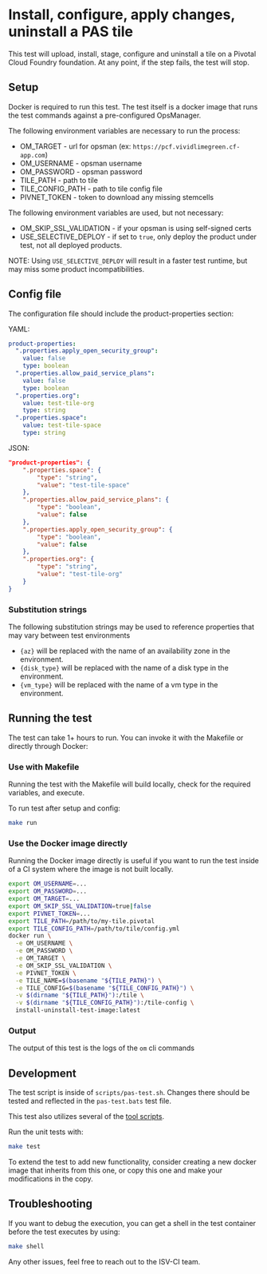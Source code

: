 # Install, configure, apply changes, uninstall a PAS tile

This test will upload, install, stage, configure and uninstall a tile on a Pivotal Cloud Foundry foundation. At any point, if the step fails, the test will stop.

## Setup

Docker is required to run this test.  The test itself is a docker image that runs the test commands against a pre-configured OpsManager.

The following environment variables are necessary to run the process:

- OM_TARGET - url for opsman (ex: `https://pcf.vividlimegreen.cf-app.com`)
- OM_USERNAME - opsman username
- OM_PASSWORD - opsman password
- TILE_PATH - path to tile
- TILE_CONFIG_PATH - path to tile config file
- PIVNET_TOKEN - token to download any missing stemcells

The following environment variables are used, but not necessary:

- OM_SKIP_SSL_VALIDATION - if your opsman is using self-signed certs
- USE_SELECTIVE_DEPLOY - if set to `true`, only deploy the product under test, not all deployed products.

NOTE: Using `USE_SELECTIVE_DEPLOY` will result in a faster test runtime, but may miss some product incompatibilities.

## Config file

The configuration file should include the product-properties section:

YAML:

```yaml
product-properties:
  ".properties.apply_open_security_group":
    value: false
    type: boolean
  ".properties.allow_paid_service_plans":
    value: false
    type: boolean
  ".properties.org":
    value: test-tile-org
    type: string
  ".properties.space":
    value: test-tile-space
    type: string
```

JSON:

```json
"product-properties": {
    ".properties.space": {
        "type": "string",
        "value": "test-tile-space"
    },
    ".properties.allow_paid_service_plans": {
        "type": "boolean",
        "value": false
    },
    ".properties.apply_open_security_group": {
        "type": "boolean",
        "value": false
    },
    ".properties.org": {
        "type": "string",
        "value": "test-tile-org"
    }
}
```

### Substitution strings

The following substitution strings may be used to reference properties that may vary between test environments

- `{az}` will be replaced with the name of an availability zone in the environment.
- `{disk_type}` will be replaced with the name of a disk type in the environment.
- `{vm_type}` will be replaced with the name of a vm type in the environment.

## Running the test

The test can take 1+ hours to run. You can invoke it with the Makefile or directly through Docker:

### Use with Makefile

Running the test with the Makefile will build locally, check for the required variables, and execute.

To run test after setup and config:

```bash
make run
```

### Use the Docker image directly

Running the Docker image directly is useful if you want to run the test inside of a CI system where the image is not built locally.

```bash
export OM_USERNAME=...
export OM_PASSWORD=...
export OM_TARGET=...
export OM_SKIP_SSL_VALIDATION=true|false
export PIVNET_TOKEN=...
export TILE_PATH=/path/to/my-tile.pivotal
export TILE_CONFIG_PATH=/path/to/tile/config.yml
docker run \
  -e OM_USERNAME \
  -e OM_PASSWORD \
  -e OM_TARGET \
  -e OM_SKIP_SSL_VALIDATION \
  -e PIVNET_TOKEN \
  -e TILE_NAME=$(basename "${TILE_PATH}") \
  -e TILE_CONFIG=$(basename "${TILE_CONFIG_PATH}") \
  -v $(dirname "${TILE_PATH}"):/tile \
  -v $(dirname "${TILE_CONFIG_PATH}"):/tile-config \
  install-uninstall-test-image:latest
```

### Output

The output of this test is the logs of the `om` cli commands

## Development

The test script is inside of `scripts/pas-test.sh`.  Changes there should be tested and reflected in the `pas-test.bats` test file.

This test also utilizes several of the [tool scripts](https://github.com/cf-platform-eng/isv-ci-toolkit/tree/master/tools).

Run the unit tests with:

```bash
make test
```

To extend the test to add new functionality, consider creating a new docker image that inherits from this one, or copy this one and make your modifications in the copy.

## Troubleshooting

If you want to debug the execution, you can get a shell in the test container before the test executes by using:

```bash
make shell
```

Any other issues, feel free to reach out to the ISV-CI team.
